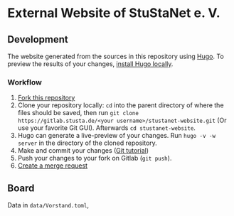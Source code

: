 # External Website of StuStaNet e. V.

## Development

The website generated from the sources in this repository using [Hugo](https://gohugo.io/). To preview the results of your changes, [install Hugo locally](https://gohugo.io/getting-started/installing).

### Workflow
1. [Fork this repository](https://gitlab.stusta.de/stustanet/stustanet-website/forks/new)
2. Clone your repository locally: `cd` into the parent directory of where the files should be saved, then run `git clone https://gitlab.stusta.de/<your username>/stustanet-website.git` (Or use your favorite Git GUI). Afterwards `cd stustanet-website`.
3. Hugo can generate a live-preview of your changes. Run `hugo -v -w server` in the directory of the cloned repository.
4. Make and commit your changes ([Git tutorial](https://git-scm.com/book/en/v2/Git-Basics-Recording-Changes-to-the-Repository))
5. Push your changes to your fork on Gitlab (`git push`).
6. [Create a merge request](https://gitlab.stusta.de/stustanet/stustanet-website/merge_requests/new)

## Board
Data in `data/Vorstand.toml`,
